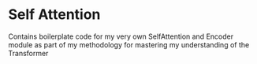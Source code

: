 # Self Attention
Contains boilerplate code for my very own SelfAttention and Encoder module as part of my methodology for mastering my understanding of the Transformer

